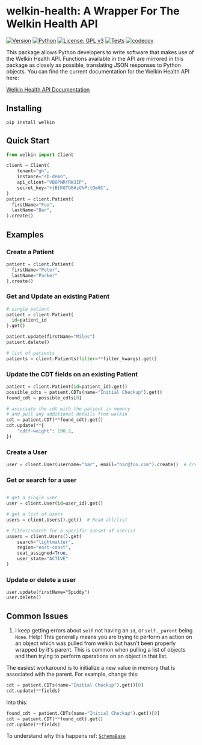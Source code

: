 # welkin-health: A Wrapper For The Welkin Health API

[![Version](https://img.shields.io/pypi/v/welkin?style=for-the-badge&logo=pypi&logoColor=fff)](https://pypi.org/project/welkin/)
[![Python](https://img.shields.io/pypi/pyversions/welkin?style=for-the-badge&logo=python&logoColor=fff)](https://pypi.org/project/welkin/)
[![License: GPL v3](https://img.shields.io/badge/License-GPLv3-blue.svg?style=for-the-badge&logo=gnu&logoColor=fff)](https://www.gnu.org/licenses/gpl-3.0)
[![Tests](https://img.shields.io/github/workflow/status/lightmatter/welkin-health/Python%20%F0%9F%90%8D%20package%20%F0%9F%93%A6%20test?style=for-the-badge&logo=githubactions&logoColor=fff&label=Tests)](https://github.com/Lightmatter/welkin-health/actions)
[![codecov](https://img.shields.io/codecov/c/gh/Lightmatter/welkin-health?logo=codecov&logoColor=fff&style=for-the-badge)](https://codecov.io/gh/Lightmatter/welkin-health)

This package allows Python developers to write software that makes use of the Welkin Health API. Functions available in the API are mirrored in this package as closely as possible, translating JSON responses to Python objects. You can find the current documentation for the Welkin Health API here:

[Welkin Health API Documentation](https://developers.welkinhealth.com/)

## Installing

```
pip install welkin
```

## Quick Start

```python
from welkin import Client

client = Client(
    tenant="gh",
    instance="sb-demo",
    api_client="VBOPNRYRWJIP",
    secret_key="+}B{KGTG6#zG%P;tQm0C",
)
patient = client.Patient(
  firstName="Foo",
  lastName="Bar",
).create()
```

## Examples

### Create a Patient

```python
patient = client.Patient(
  firstName="Peter",
  lastName="Parker"
).create()
```

### Get and Update an existing Patient

```python
# single patient
patient = client.Patient(
  id=patient_id
).get()

patient.update(firstName="Miles")
patient.delete()

# list of patients
patients = client.Patients(filter=**filter_kwargs).get()
```

### Update the CDT fields on an existing Patient

```python
patient = client.Patient(id=patient_id).get()
possible_cdts = patient.CDTs(name="Initial Checkup").get()
found_cdt = possible_cdts[0]

# associate the cdt with the patient in memory
# and pull any additional details from welkin
cdt = patient.CDT(**found_cdt).get()
cdt.update(**{
    "cdtf-weight": 190.2,
})
```

### Create a User

```python
user = client.User(username="bar", email="bar@foo.com").create()  # Create
```

### Get or search for a user

```python

# get a single user
user = client.User(id=user_id).get()

# get a list of users
users = client.Users().get()  # Read all/list

# filter/search for a specific subset of user(s)
uasers = client.Users().get(
    search="lightmatter",
    region="east-coast",
    seat_assigned=True,
    user_state="ACTIVE"
)
```

### Update or delete a user

```
user.update(firstName="Spiddy")
user.delete()
```

## Common Issues

1. I keep getting errors about `self` not having an `id`, or `self._parent` being `None`. Help!
This generally means you are trying to perform an action on an object which was pulled from
welkin but hasn't been properly wrapped by it's parent. This is common when pulling a list of objects
and then trying to perform operations on an object in that list.

The easiest workaround is to initialize a new value in memory that is associated with the parent.
For example, change this:

```python
cdt = patient.CDTs(name="Initial Checkup").get()[0]
cdt.update(**fields)
```

Into this:

```python
found_cdt = patient.CDTs(name="Initial Checkup").get()[0]
cdt = patient.CDT(**found_cdt).get()
cdt.update(**fields)
```
To understand why this happens ref: [`SchemaBase`](https://github.com/Lightmatter/welkin-health/blob/main/welkin/models/base.py)


